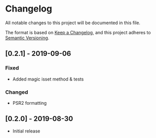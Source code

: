 # Changelog
All notable changes to this project will be documented in this file.

The format is based on [Keep a Changelog](https://keepachangelog.com/en/1.0.0/),
and this project adheres to [Semantic Versioning](https://semver.org/spec/v2.0.0.html).

## [0.2.1] - 2019-09-06
### Fixed
- Added magic isset method & tests
### Changed
- PSR2 formatting

## [0.2.0] - 2019-08-30
- Initial release
